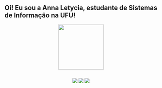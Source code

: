 ## Oi! Eu sou a Anna Letycia, estudante de Sistemas de Informação na UFU!

<div align="center">
  <a href="https://github.com/annaletycia">
  <img height="150em" src="https://github-readme-stats.vercel.app/api/top-langs/?username=annaletycia&layout=compact&langs_count=7&theme=dracula"/>
</div>
  
  ##
 
<div align="center"> 
  <a href="https://instagram.com/annareis25" target="_blank"><img src="https://img.shields.io/badge/-Instagram-%23E4405F?style=for-the-badge&logo=instagram&logoColor=white"></a>
  <a href = "mailto:annaletyciareis@gmail.com" target="_blank"><img src="https://img.shields.io/badge/-Gmail-%23333?style=for-the-badge&logo=gmail&logoColor=white"></a>
  <a href="https://www.linkedin.com/in/anna-letycia-reis-541050211/" target="_blank"><img src="https://img.shields.io/badge/-LinkedIn-%230077B5?style=for-the-badge&logo=linkedin&logoColor=white"></a> 
 
</div>
